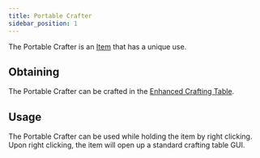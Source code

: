 ```yaml
---
title: Portable Crafter
sidebar_position: 1
---
```


The Portable Crafter is an [Item](/docs/Slimefun/Items) that has a unique use.

## Obtaining

The Portable Crafter can be crafted in the [Enhanced Crafting Table](Enhanced-Crafting-Table).

## Usage

The Portable Crafter can be used while holding the item by right clicking. Upon right clicking, the item will open up a standard crafting table GUI.
